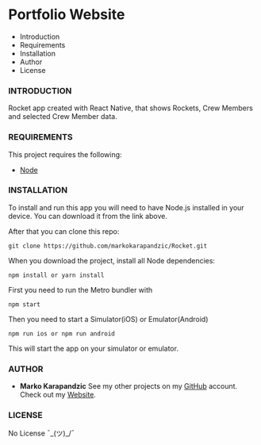 # Portfolio Website

- Introduction
- Requirements
- Installation
- Author
- License

### INTRODUCTION

Rocket app created with React Native, that shows Rockets, Crew Members and selected Crew Member data.

### REQUIREMENTS

This project requires the following:

- [Node](https://nodejs.org/en/)

### INSTALLATION

To install and run this app you will need to have Node.js installed in your device. You can download it from the link above.

After that you can clone this repo:

```
git clone https://github.com/markokarapandzic/Rocket.git
```

When you download the project, install all Node dependencies:

```
npm install or yarn install
```

First you need to run the Metro bundler with

```
npm start
```

Then you need to start a Simulator(iOS) or Emulator(Android)

```
npm run ios or npm run android
```

This will start the app on your simulator or emulator.

### AUTHOR

- **Marko Karapandzic**
  See my other projects on my [GitHub](https://github.com/markokarapandzic) account.
  Check out my [Website](https://markokarapandzic.github.io/portfolio-website/).

### LICENSE

No License ¯\_(ツ)\_/¯
